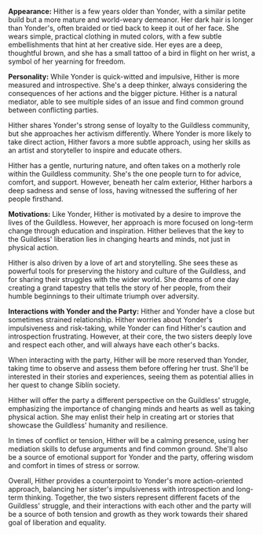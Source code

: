 **Appearance:**
Hither is a few years older than Yonder, with a similar petite build but a more mature and world-weary demeanor. Her dark hair is longer than Yonder's, often braided or tied back to keep it out of her face. She wears simple, practical clothing in muted colors, with a few subtle embellishments that hint at her creative side. Her eyes are a deep, thoughtful brown, and she has a small tattoo of a bird in flight on her wrist, a symbol of her yearning for freedom.

**Personality:**
While Yonder is quick-witted and impulsive, Hither is more measured and introspective. She's a deep thinker, always considering the consequences of her actions and the bigger picture. Hither is a natural mediator, able to see multiple sides of an issue and find common ground between conflicting parties.

Hither shares Yonder's strong sense of loyalty to the Guildless community, but she approaches her activism differently. Where Yonder is more likely to take direct action, Hither favors a more subtle approach, using her skills as an artist and storyteller to inspire and educate others.

Hither has a gentle, nurturing nature, and often takes on a motherly role within the Guildless community. She's the one people turn to for advice, comfort, and support. However, beneath her calm exterior, Hither harbors a deep sadness and sense of loss, having witnessed the suffering of her people firsthand.

**Motivations:**
Like Yonder, Hither is motivated by a desire to improve the lives of the Guildless. However, her approach is more focused on long-term change through education and inspiration. Hither believes that the key to the Guildless' liberation lies in changing hearts and minds, not just in physical action.

Hither is also driven by a love of art and storytelling. She sees these as powerful tools for preserving the history and culture of the Guildless, and for sharing their struggles with the wider world. She dreams of one day creating a grand tapestry that tells the story of her people, from their humble beginnings to their ultimate triumph over adversity.

**Interactions with Yonder and the Party:**
Hither and Yonder have a close but sometimes strained relationship. Hither worries about Yonder's impulsiveness and risk-taking, while Yonder can find Hither's caution and introspection frustrating. However, at their core, the two sisters deeply love and respect each other, and will always have each other's backs.

When interacting with the party, Hither will be more reserved than Yonder, taking time to observe and assess them before offering her trust. She'll be interested in their stories and experiences, seeing them as potential allies in her quest to change Siblín society.

Hither will offer the party a different perspective on the Guildless' struggle, emphasizing the importance of changing minds and hearts as well as taking physical action. She may enlist their help in creating art or stories that showcase the Guildless' humanity and resilience.

In times of conflict or tension, Hither will be a calming presence, using her mediation skills to defuse arguments and find common ground. She'll also be a source of emotional support for Yonder and the party, offering wisdom and comfort in times of stress or sorrow.

Overall, Hither provides a counterpoint to Yonder's more action-oriented approach, balancing her sister's impulsiveness with introspection and long-term thinking. Together, the two sisters represent different facets of the Guildless' struggle, and their interactions with each other and the party will be a source of both tension and growth as they work towards their shared goal of liberation and equality.